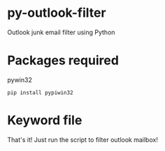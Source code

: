 # py-outlook-filter
Outlook junk email filter using Python

# Packages required
pywin32

```pip install pypiwin32```

# Keyword file


That's it! Just run the script to filter outlook mailbox!

